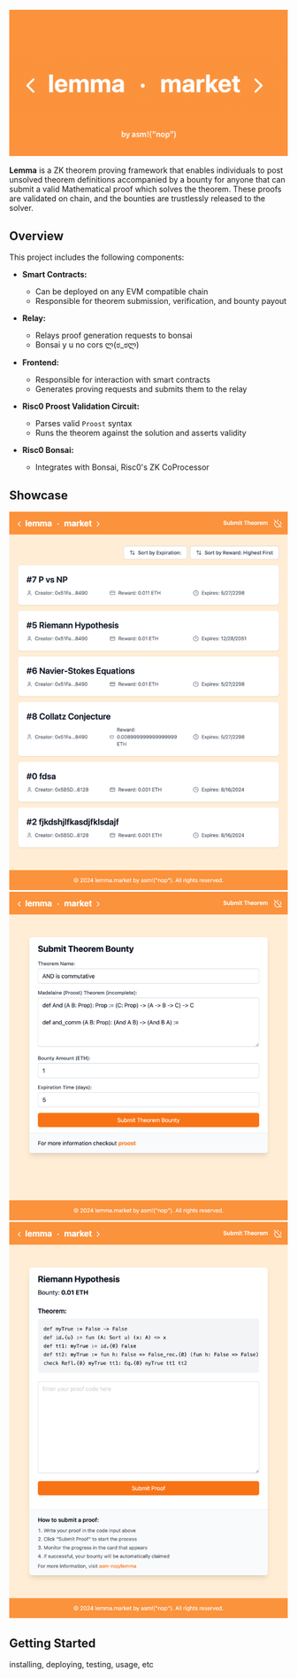 ![Header](marketing/cover.png)

**Lemma** is a ZK theorem proving framework that enables individuals to post unsolved theorem definitions accompanied by a bounty for anyone that can submit a valid Mathematical proof which solves the theorem. These proofs are validated on chain, and the bounties are trustlessly released to the solver.

## Overview

This project includes the following components:

- **Smart Contracts:**

  - Can be deployed on any EVM compatible chain
  - Responsible for theorem submission, verification, and bounty payout

- **Relay:**

  - Relays proof generation requests to bonsai
  - Bonsai y u no cors ლ(ಠ_ಠლ)

- **Frontend:**

  - Responsible for interaction with smart contracts
  - Generates proving requests and submits them to the relay

- **Risc0 Proost Validation Circuit:**
  - Parses valid `Proost` syntax
  - Runs the theorem against the solution and asserts validity
- **Risc0 Bonsai:**
  - Integrates with Bonsai, Risc0's ZK CoProcessor

## Showcase

![Market](marketing/screenshots/market.png)
![Submit Bounty](marketing/screenshots/submit_bounty.png)
![Submit Proof](marketing/screenshots/submit_proof.png)

## Getting Started

installing, deploying, testing, usage, etc
